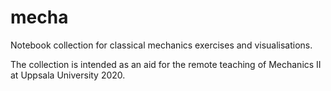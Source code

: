 # mecha
Notebook collection for classical mechanics exercises and visualisations.

The collection is intended as an aid for the remote teaching of Mechanics II at Uppsala University 2020.


